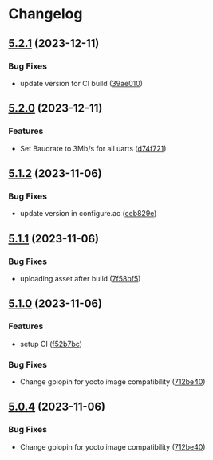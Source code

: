 # Changelog

## [5.2.1](https://github.com/hestiia-engineering/cgminer-hestiia-edition/compare/v5.2.0...v5.2.1) (2023-12-11)


### Bug Fixes

* update version for CI build ([39ae010](https://github.com/hestiia-engineering/cgminer-hestiia-edition/commit/39ae0105cd7cf10e879b8dba781d8ef835aff1a7))

## [5.2.0](https://github.com/hestiia-engineering/cgminer-hestiia-edition/compare/v5.1.2...v5.2.0) (2023-12-11)


### Features

* Set Baudrate to 3Mb/s for all uarts ([d74f721](https://github.com/hestiia-engineering/cgminer-hestiia-edition/commit/d74f7219330cc03bdfe38bc395909416a8259c0a))

## [5.1.2](https://github.com/hestiia-engineering/cgminer-hestiia-edition/compare/v5.1.1...v5.1.2) (2023-11-06)


### Bug Fixes

* update version in configure.ac ([ceb829e](https://github.com/hestiia-engineering/cgminer-hestiia-edition/commit/ceb829ee1b74c914d57afddf483a4a60dc2c82fb))

## [5.1.1](https://github.com/hestiia-engineering/cgminer-hestiia-edition/compare/v5.1.0...v5.1.1) (2023-11-06)


### Bug Fixes

* uploading asset after build ([7f58bf5](https://github.com/hestiia-engineering/cgminer-hestiia-edition/commit/7f58bf5c0255824f9859d0e44129c7c4d79faad7))

## [5.1.0](https://github.com/hestiia-engineering/cgminer-hestiia-edition/compare/v5.0.4...v5.1.0) (2023-11-06)


### Features

* setup CI ([f52b7bc](https://github.com/hestiia-engineering/cgminer-hestiia-edition/commit/f52b7bcb61acdbefcb9c091a6d4022239311ce54))


### Bug Fixes

* Change gpiopin for yocto image compatibility ([712be40](https://github.com/hestiia-engineering/cgminer-hestiia-edition/commit/712be408ca105f5ac00ce0772df81ec8b245ccd2))

## [5.0.4](https://github.com/hestiia-engineering/cgminer-hestiia-edition/compare/v5.0.3...v5.0.4) (2023-11-06)


### Bug Fixes

* Change gpiopin for yocto image compatibility ([712be40](https://github.com/hestiia-engineering/cgminer-hestiia-edition/commit/712be408ca105f5ac00ce0772df81ec8b245ccd2))
